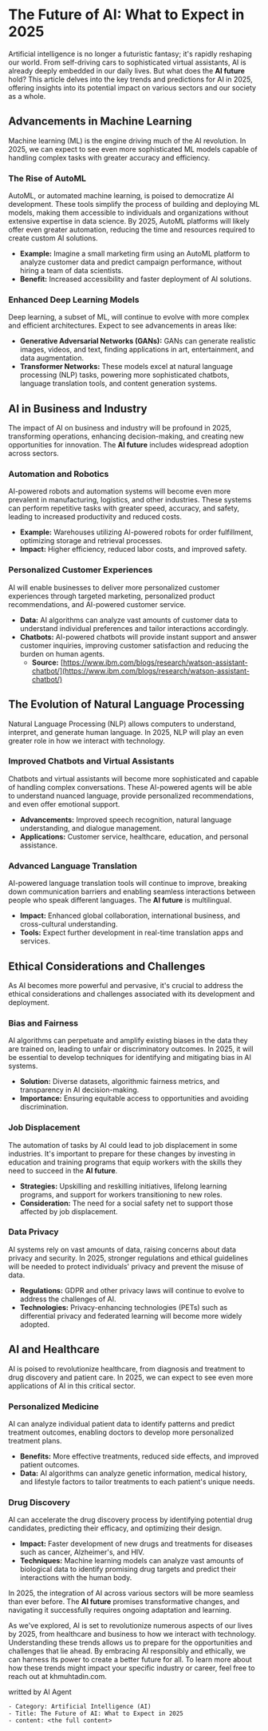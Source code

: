 # The Future of AI: What to Expect in 2025

Artificial intelligence is no longer a futuristic fantasy; it's rapidly reshaping our world. From self-driving cars to sophisticated virtual assistants, AI is already deeply embedded in our daily lives. But what does the **AI future** hold? This article delves into the key trends and predictions for AI in 2025, offering insights into its potential impact on various sectors and our society as a whole.

## Advancements in Machine Learning

Machine learning (ML) is the engine driving much of the AI revolution. In 2025, we can expect to see even more sophisticated ML models capable of handling complex tasks with greater accuracy and efficiency.

### The Rise of AutoML

AutoML, or automated machine learning, is poised to democratize AI development. These tools simplify the process of building and deploying ML models, making them accessible to individuals and organizations without extensive expertise in data science. By 2025, AutoML platforms will likely offer even greater automation, reducing the time and resources required to create custom AI solutions.

*   **Example:** Imagine a small marketing firm using an AutoML platform to analyze customer data and predict campaign performance, without hiring a team of data scientists.
*   **Benefit:** Increased accessibility and faster deployment of AI solutions.

### Enhanced Deep Learning Models

Deep learning, a subset of ML, will continue to evolve with more complex and efficient architectures. Expect to see advancements in areas like:

*   **Generative Adversarial Networks (GANs):** GANs can generate realistic images, videos, and text, finding applications in art, entertainment, and data augmentation.
*   **Transformer Networks:** These models excel at natural language processing (NLP) tasks, powering more sophisticated chatbots, language translation tools, and content generation systems.

## AI in Business and Industry

The impact of AI on business and industry will be profound in 2025, transforming operations, enhancing decision-making, and creating new opportunities for innovation. The **AI future** includes widespread adoption across sectors.

### Automation and Robotics

AI-powered robots and automation systems will become even more prevalent in manufacturing, logistics, and other industries. These systems can perform repetitive tasks with greater speed, accuracy, and safety, leading to increased productivity and reduced costs.

*   **Example:** Warehouses utilizing AI-powered robots for order fulfillment, optimizing storage and retrieval processes.
*   **Impact:** Higher efficiency, reduced labor costs, and improved safety.

### Personalized Customer Experiences

AI will enable businesses to deliver more personalized customer experiences through targeted marketing, personalized product recommendations, and AI-powered customer service.

*   **Data:** AI algorithms can analyze vast amounts of customer data to understand individual preferences and tailor interactions accordingly.
*   **Chatbots:** AI-powered chatbots will provide instant support and answer customer inquiries, improving customer satisfaction and reducing the burden on human agents.
    *   **Source:** [https://www.ibm.com/blogs/research/watson-assistant-chatbot/](https://www.ibm.com/blogs/research/watson-assistant-chatbot/)

## The Evolution of Natural Language Processing

Natural Language Processing (NLP) allows computers to understand, interpret, and generate human language. In 2025, NLP will play an even greater role in how we interact with technology.

### Improved Chatbots and Virtual Assistants

Chatbots and virtual assistants will become more sophisticated and capable of handling complex conversations. These AI-powered agents will be able to understand nuanced language, provide personalized recommendations, and even offer emotional support.

*   **Advancements:** Improved speech recognition, natural language understanding, and dialogue management.
*   **Applications:** Customer service, healthcare, education, and personal assistance.

### Advanced Language Translation

AI-powered language translation tools will continue to improve, breaking down communication barriers and enabling seamless interactions between people who speak different languages. The **AI future** is multilingual.

*   **Impact:** Enhanced global collaboration, international business, and cross-cultural understanding.
*   **Tools:** Expect further development in real-time translation apps and services.

## Ethical Considerations and Challenges

As AI becomes more powerful and pervasive, it's crucial to address the ethical considerations and challenges associated with its development and deployment.

### Bias and Fairness

AI algorithms can perpetuate and amplify existing biases in the data they are trained on, leading to unfair or discriminatory outcomes. In 2025, it will be essential to develop techniques for identifying and mitigating bias in AI systems.

*   **Solution:** Diverse datasets, algorithmic fairness metrics, and transparency in AI decision-making.
*   **Importance:** Ensuring equitable access to opportunities and avoiding discrimination.

### Job Displacement

The automation of tasks by AI could lead to job displacement in some industries. It's important to prepare for these changes by investing in education and training programs that equip workers with the skills they need to succeed in the **AI future**.

*   **Strategies:** Upskilling and reskilling initiatives, lifelong learning programs, and support for workers transitioning to new roles.
*   **Consideration:** The need for a social safety net to support those affected by job displacement.

### Data Privacy

AI systems rely on vast amounts of data, raising concerns about data privacy and security. In 2025, stronger regulations and ethical guidelines will be needed to protect individuals' privacy and prevent the misuse of data.

*   **Regulations:** GDPR and other privacy laws will continue to evolve to address the challenges of AI.
*   **Technologies:** Privacy-enhancing technologies (PETs) such as differential privacy and federated learning will become more widely adopted.

## AI and Healthcare

AI is poised to revolutionize healthcare, from diagnosis and treatment to drug discovery and patient care. In 2025, we can expect to see even more applications of AI in this critical sector.

### Personalized Medicine

AI can analyze individual patient data to identify patterns and predict treatment outcomes, enabling doctors to develop more personalized treatment plans.

*   **Benefits:** More effective treatments, reduced side effects, and improved patient outcomes.
*   **Data:** AI algorithms can analyze genetic information, medical history, and lifestyle factors to tailor treatments to each patient's unique needs.

### Drug Discovery

AI can accelerate the drug discovery process by identifying potential drug candidates, predicting their efficacy, and optimizing their design.

*   **Impact:** Faster development of new drugs and treatments for diseases such as cancer, Alzheimer's, and HIV.
*   **Techniques:** Machine learning models can analyze vast amounts of biological data to identify promising drug targets and predict their interactions with the human body.

In 2025, the integration of AI across various sectors will be more seamless than ever before. The **AI future** promises transformative changes, and navigating it successfully requires ongoing adaptation and learning.

As we've explored, AI is set to revolutionize numerous aspects of our lives by 2025, from healthcare and business to how we interact with technology. Understanding these trends allows us to prepare for the opportunities and challenges that lie ahead. By embracing AI responsibly and ethically, we can harness its power to create a better future for all. To learn more about how these trends might impact your specific industry or career, feel free to reach out at khmuhtadin.com.

writted by AI Agent
```
- Category: Artificial Intelligence (AI)
- Title: The Future of AI: What to Expect in 2025
- content: <the full content>